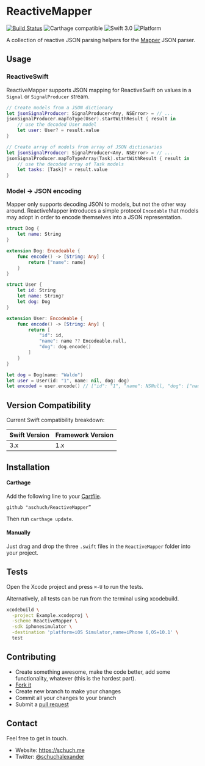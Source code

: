 # ReactiveMapper

[![Build Status](https://travis-ci.org/aschuch/ReactiveMapper.svg)](https://travis-ci.org/aschuch/ReactiveMapper)
![Carthage compatible](https://img.shields.io/badge/Carthage-compatible-4BC51D.svg?style=flat)
![Swift 3.0](https://img.shields.io/badge/Swift-3.0-orange.svg)
![Platform](https://img.shields.io/badge/platform-iOS-lightgrey.svg)

A collection of reactive JSON parsing helpers for the [Mapper](https://github.com/lyft/mapper) JSON parser.

## Usage

### ReactiveSwift

ReactiveMapper supports JSON mapping for ReactiveSwift on values in a `Signal` or `SignalProducer` stream.

```swift
// Create models from a JSON dictionary
let jsonSignalProducer: SignalProducer<Any, NSError> = // ...
jsonSignalProducer.mapToType(User).startWithResult { result in
    // use the decoded User model
    let user: User? = result.value
}

// Create array of models from array of JSON dictionaries
let jsonSignalProducer: SignalProducer<Any, NSError> = // ...
jsonSignalProducer.mapToTypeArray(Task).startWithResult { result in
    // use the decoded array of Task models
    let tasks: [Task]? = result.value
}
```

### Model → JSON encoding

Mapper only supports decoding JSON to models, but not the other way around. ReactiveMapper introduces a simple protocol `Encodable` that models may adopt in order to encode themselves into a JSON representation.

```swift
struct Dog {
    let name: String
}

extension Dog: Encodeable {
    func encode() -> [String: Any] {
        return ["name": name]
    }
}

struct User {
    let id: String
    let name: String?
    let dog: Dog
}

extension User: Encodeable {
    func encode() -> [String: Any] {
        return [
            "id": id,
            "name": name ?? Encodeable.null,
            "dog": dog.encode()
        ]
    }
}

let dog = Dog(name: "Waldo")
let user = User(id: "1", name: nil, dog: dog)
let encoded = user.encode() // ["id": "1", "name": NSNull, "dog": ["name": "Waldo"]]
```





## Version Compatibility

Current Swift compatibility breakdown:

| Swift Version | Framework Version |
| ------------- | ----------------- |
| 3.x           | 1.x               |

[all releases]: https://github.com/aschuch/ReactiveMapper/releases

## Installation

#### Carthage

Add the following line to your [Cartfile](https://github.com/Carthage/Carthage/blob/master/Documentation/Artifacts.md#cartfile).

```
github "aschuch/ReactiveMapper”
```

Then run `carthage update`.

#### Manually

Just drag and drop the three `.swift` files in the `ReactiveMapper` folder into your project.

## Tests

Open the Xcode project and press `⌘-U` to run the tests.

Alternatively, all tests can be run from the terminal using xcodebuild.

```bash
xcodebuild \
  -project Example.xcodeproj \
  -scheme ReactiveMapper \
  -sdk iphonesimulator \
  -destination 'platform=iOS Simulator,name=iPhone 6,OS=10.1' \
  test
```

## Contributing

* Create something awesome, make the code better, add some functionality,
  whatever (this is the hardest part).
* [Fork it](http://help.github.com/forking/)
* Create new branch to make your changes
* Commit all your changes to your branch
* Submit a [pull request](http://help.github.com/pull-requests/)


## Contact

Feel free to get in touch.

* Website: <https://schuch.me>
* Twitter: [@schuchalexander](http://twitter.com/schuchalexander)
